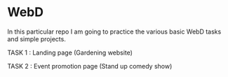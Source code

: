 # WebD
In this particular repo I am going to practice the various basic WebD tasks and simple projects.

TASK 1 : Landing page (Gardening website)

TASK 2 : Event promotion page (Stand up comedy show)
